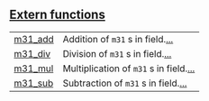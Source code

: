 
[Extern functions](./core-qm31-m31_ops-extern_functions.md)
 ---
| | |
|:---|:---|
| [m31_add](./core-qm31-m31_ops-m31_add.md) | Addition of `m31` s in field.[...](./core-qm31-m31_ops-m31_add.md) |
| [m31_div](./core-qm31-m31_ops-m31_div.md) | Division of `m31` s in field.[...](./core-qm31-m31_ops-m31_div.md) |
| [m31_mul](./core-qm31-m31_ops-m31_mul.md) | Multiplication of `m31` s in field.[...](./core-qm31-m31_ops-m31_mul.md) |
| [m31_sub](./core-qm31-m31_ops-m31_sub.md) | Subtraction of `m31` s in field.[...](./core-qm31-m31_ops-m31_sub.md) |
